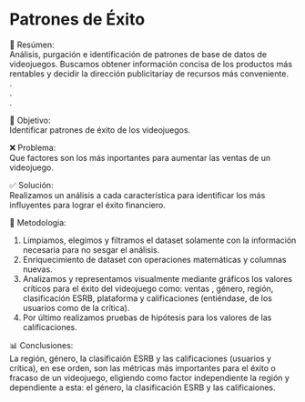 # Patrones de Éxito

📖 Resúmen:  
  Análisis, purgación e identificación de patrones de base de datos de videojuegos. Buscamos obtener información concisa de los productos más rentables y decidir la dirección publicitariay de recursos más conveniente.  
  .  
  .  
  .  

🎯 Objetivo:  
  Identificar patrones de éxito de los videojuegos.

❌ Problema:  
  Que factores son los más inportantes para aumentar las ventas de un videojuego.

✅ Solución:  
  Realizamos un análisis a cada característica para identificar los más influyentes para lograr el éxito financiero.

🔢 Metodologia:  
  1. Limpiamos, elegimos y filtramos el dataset solamente con la información necesaria para no sesgar el análisis.  
  2. Enriquecimiento de dataset con operaciones matemáticas y columnas nuevas.  
  3. Analizamos y representamos visualmente mediante gráficos los valores críticos para el éxito del videojuego como: ventas , género, región, clasificación ESRB, plataforma y calificaciones (entiéndase, de los usuarios como de la crítica).  
  4. Por último realizamos pruebas de hipótesis para los valores de las calificaciones.  

📊 Conclusiones:  
  La región, género, la clasificaión ESRB y las calificaciones (usuarios y crítica), en ese orden, son las métricas más importantes para el éxito o fracaso de un videojuego, eligiendo como factor independiente la región y dependiente a esta: el género, la clasificación ESRB y las calificaiones.
